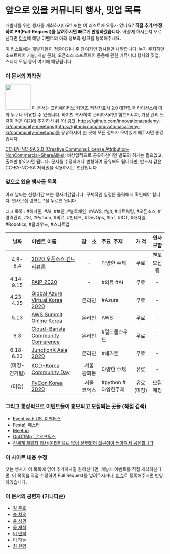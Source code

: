 # 앞으로 있을 커뮤니티 행사, 밋업 목록

개발자를 위한 행사를 개최하시나요? 또는 이 리스트에 오류가 있나요?
**직접 추가/수정하여 PR(Pull-Request)를 날려주시면 빠르게 반영하겠습니다.**
어떻게 하시는지 모르신다면 [이슈](https://github.com/innovationacademy-kr/community-meetups/issues)에 해당 이벤트의 아래 정보와 링크를 등록해주세요.

이 리스트에는 개발자들이 청중이거나 주 참여자인 행사들만 나열합니다.
누가 주최하던 소프트웨어 기술, 개발 문화, 오픈소스 소프트웨어 등등에 관한 커뮤니티 행사와 밋업, 스터디 모임 등이 여기에 해당됩니다.

### 이 문서의 저작권
<img src="https://mirrors.creativecommons.org/presskit/buttons/88x31/png/by-nc-sa.png" width="80px"></img>
이 문서는 크리에이티브 커먼즈 저작자표시 2.0 대한민국 라이선스에 따라
누구나 이용할 수 있습니다. 하지만 복사하여 관리하시려면 힘드시니까,
가장 관리 노력이 적은 여기에 추가하신 뒤 [이 링크, https://github.com/innovationacademy-kr/community-meetups](https://github.com/innovationacademy-kr/community-meetups)를
공유하시어 한 곳에 모든 정보가 모여있게 해주시면 좋겠습니다.

[CC-BY-NC-SA 2.0 (Creative Commons License Attribution-NonCommercial-ShareAlike)](https://creativecommons.org/licenses/by-nc-sa/2.0/):
비상업적으로 공유하신다면 별도의 허가는 필요없고, 출처만 밝히시면 됩니다.
문서를 수정하거나 변형하여 공유해도 됩니다만, 반드시 같은 CC-BY-NC-SA
저작권을 적용하시는 조건입니다.

### 앞으로 있을 행사들 목록

아래 날짜는 신청기간 또는 행사기간입니다. 구체적인 일정은 클릭해서 확인해야 합니다. 연사모집 링크는 \*을 누르면 됩니다.  

태그 목록 : #해커톤, #AI, #보안, #블록체인, #AWS, #git, #네트워킹, #오픈소스, #경력관리, #SI, #Python, #의료, #핀테크, #DevOps, #IoT, #ICT, #애자일, #Robotics, #클라우드, #스타트업

| 날짜 | 이벤트&nbsp;이름 | 장&nbsp;&nbsp;&nbsp;&nbsp;소 | 주요&nbsp;&nbsp;주제 | 가&nbsp;격 | 연사</br>구함 |
| :-: | :- | :-: | :- | :-: | :-: |
| 4.6-5.4 | [2020 오픈소스 컨트리뷰톤](https://bit.ly/3bXJ9at) | - | 다양한 주제 | 무료 | 멘토모집중 |
| 4.14-9.15 | [PAIP 2020](https://paip2020.grand-challenge.org/) | - | #의료 #AI | 무료 | - |
| 4.23-4.25 | [Global Azure Virtual Korea 2020](https://github.com/krazure/gab2020kr/projects/1) | 온라인 | #Azure | 무료 | - |
| 5.13 | [AWS Summit Online Korea](https://aws.amazon.com/ko/events/summits/online/korea/?sc_channel=em&sc_campaign=apac_field_t1_aws-summit-online-korea_20200513&sc_publisher=aws&sc_medium=em_&sc_content=event_ev_summit&sc_country=mult&sc_geo=mult&sc_category=mult&sc_outcome=event&trkCampaign=aws-online-summit&trk=em_summit_online_conf&mkt_tok=eyJpIjoiTm1RME1qazBOR00zT1RVNCIsInQiOiJTaWFTNHIrVTRMcktCa3RMQ0Z6YjAwYU8zbkNxUkx1YldaaEdUT0l4VitMakdKWTlqWUdDSzlnaldKbW9pdXFKeTlSMkNaeitRYVBnXC9ON25ycFdTWkFOZ2htK2JSWXR6VUp0ZXRCVFVTbk1oMVBhazFhaGhvN09zTjlQcWF6K2U3UnltbXlmZDZCMGZXT3Vpdzc5cndRPT0ifQ%3D%3D) | 온라인 | AWS | 무료 | - |
| 6.3 | [Cloud-Barista Community Conference](http://www.allshowtv.com/detail.html?idx=199) | 온라인 | #멀티클라우드 | 무료 | - |
| 6.18-6.23 | [JunctionX Asia 2020](https://app.hackjunction.com/events/junctionx-asia) | 온라인 | #해커톤 | 무료 | - |
| (미정-연기됨) | [KCD-Korea Community Day](https://festa.io/events/909) | 서울</br>광화문 | 다양한 주제 | 유료 | - |
| (미정) | [PyCon Korea 2020](https://www.pycon.kr/) | 서울</br>코엑스 | #python #다양한주제 | 유료(미정) | 모집예정 |

### 그리고 통상적으로 이벤트들이 홍보되고 모집되는 곳들 (직접 검색)

 * [Event with US, 이벤터스](https://event-us.kr/)
 * [Festa!, 페스타](https://festa.io/)
 * [Meetup](https://www.meetup.com/ko-KR/)
 * [OnOffMix, 온오프믹스](https://www.onoffmix.com)
 * [전세계 개발자 행사(온라인으로 많이 진행되어 접근성이 높아져서 공유합니다](https://https://dev.events/)
### 이 사이트 내용 수정

찾는 행사가 이 목록에 없어 추가하시길 원하신다면, 개발자 이벤트를 직접 개최하신다면,
이 목록을 직접 수정하여 Pull Request를 날려주시거나, [이슈](https://github.com/innovationacademy-kr/community-meetups/issues)로 등록해주시면 반영하겠습니다.

### 이 문서의 공헌자 (가나다순)

* [길 준호](mailto:appleceo@kakao.com)
* [송 치오](mailto:ghsehr1@gmail.com)
* [윤 성권](mailto:keyakoto@gmail.com)
* [윤 재석](mailto:yjaeseok@gmail.com)
* [이 민석](mailto:ykhl1itj@gmail.com)
* [이 하늘](mailto:lee.haneul@gmail.com)
* [최 원영](https://blog.voidmainvoid.net/)
